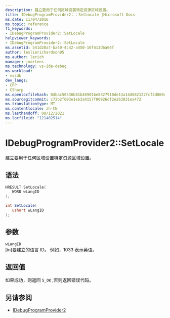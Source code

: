 ```yaml
---
description: 建立要用于任何区域设置特定资源区域设置。
title: IDebugProgramProvider2：：SetLocale |Microsoft Docs
ms.date: 11/04/2016
ms.topic: reference
f1_keywords:
- IDebugProgramProvider2::SetLocale
helpviewer_keywords:
- IDebugProgramProvider2::SetLocale
ms.assetid: b41d20a7-ba40-4c42-a450-16f413d6a04f
author: leslierichardson95
ms.author: lerich
manager: jmartens
ms.technology: vs-ide-debug
ms.workload:
- vssdk
dev_langs:
- CPP
- CSharp
ms.openlocfilehash: 04bac56536b81b48901be8327910de13a14d682122fcf4d860e0fa3c329372cd
ms.sourcegitcommit: c72b2f603e1eb3a4157f00926df2e263831ea472
ms.translationtype: MT
ms.contentlocale: zh-CN
ms.lasthandoff: 08/12/2021
ms.locfileid: "121402514"
---
```

# <a name="idebugprogramprovider2setlocale"></a>IDebugProgramProvider2::SetLocale
建立要用于任何区域设置特定资源区域设置。

## <a name="syntax"></a>语法

```cpp
HRESULT SetLocale(
   WORD wLangID
);
```

```csharp
int SetLocale(
   ushort wLangID
);
```

## <a name="parameters"></a>参数
`wLangID`\
[in]要建立的语言 ID。 例如，1033 表示英语。

## <a name="return-value"></a>返回值
 如果成功，则返回 `S_OK` ;否则返回错误代码。

## <a name="see-also"></a>另请参阅
- [IDebugProgramProvider2](../../../extensibility/debugger/reference/idebugprogramprovider2.md)
